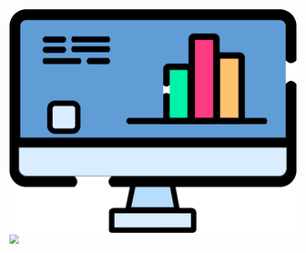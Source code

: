 <img src="https://github.com/kumarohan0115/-First-Website-/blob/main/pc.svg">
<!-- <img src="https://github.com/shashank-16/src/animation.gif"> -->
<img src= "https://github.com/shashank-16/src/java_t.jpg">
